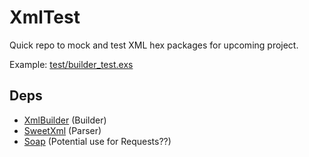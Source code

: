 # XmlTest
Quick repo to mock and test XML hex packages for upcoming project.

Example: [test/builder_test.exs](./test/builder_test.exs)

## Deps
- [XmlBuilder](https://hexdocs.pm/xml_builder/api-reference.html) (Builder)
- [SweetXml](https://hexdocs.pm/sweet_xml/api-reference.html) (Parser)
- [Soap](https://hexdocs.pm/soap/Soap.Response.html#parse/1) (Potential use for Requests??)

